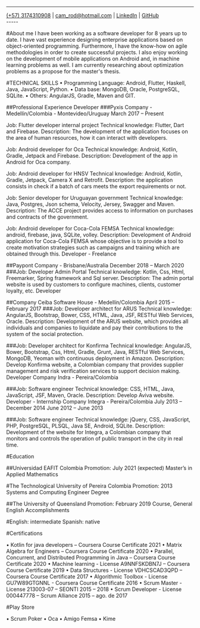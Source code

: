 -----
<div id="webaddress">
  <a href="(+57) 3174310908">(+57) 3174310908</a>
| <a href="cam_rod@hotmail.com">cam_rod@hotmail.com</a>
| <a href="https://www.linkedin.com/in/camilo-rodriguez-garzon/">LinkedIn</a>
| <a href="https://github.com/camroga">GitHub</a>
</div>
-----

#About me
I have been working as a software developer for 8 years up to date. I have vast experience designing enterprise applications based on object-oriented programming. Furthermore, I have the know-how on agile methodologies in order to create successful projects. I also enjoy working on the development of mobile applications on Android and, in machine learning problems as well. I am currently researching about optimization problems as a propose for the master's thesis.

#TECHNICAL SKILLS
• Programming Language: Android, Flutter, Haskell, Java, JavaScript, Python.
• Data base: MongoDB, Oracle, PostgreSQL, SQLite.
• Others: AngularJS, Gradle, Maven and GIT.

##Professional Experience Developer
###Pyxis Company - Medellín/Colombia - Montevideo/Uruguay
March 2017 – Present

Job: Flutter developer internal project
Technical knowledge: Flutter, Dart and Firebase.
Description: The development of the application focuses on the area of human resources, how it can interact with
developers.

Job: Android developer for Oca
Technical knowledge: Android, Kotlin, Gradle, Jetpack and Firebase. Description: Development of the app in Android for Oca company.

Job: Android developer for HNSV
Technical knowledge: Android, Kotlin, Gradle, Jetpack, Camera X and Retrofit.
Description: the application consists in check if a batch of cars meets the export requirements or not.

Job: Senior developer for Uruguayan government
Technical knowledge: Java, Postgres, Json schema, Velocity, Jersey, Swagger and Maven.
Description: The ACCE project provides access to information on purchases and contracts of the government.

Job: Android developer for Coca-Cola FEMSA
Technical knowledge: android, firebase, java, SQLite, volley.
Description: Development of Android application for Coca-Cola FEMSA whose objective is to provide a tool to
create motivation strategies such as campaigns and training which are obtained through this.
Developer - Freelance

##Paypont Company - Brisbane/Australia December 2018 – March 2020
###Job: Developer Admin Portal
Technical knowledge: Kotlin, Css, Html, Freemarker, Spring framework and Sql server.
Description: The admin portal website is used by customers to configure machines, clients, customer loyalty, etc.
Developer

##Company Ceiba Software House - Medellín/Colombia April 2015 – February 2017
###Job: Developer architect for ARUS
Technical knowledge: AngularJS, Bootstrap, Bower, CSS, HTML, Java, JSF, RESTful Web Services, Oracle. Description: Development of the ARUS website, which provides all individuals and companies to liquidate and pay
their contributions to the system of the social protection.

###Job: Developer architect for Konfirma
Technical knowledge: AngularJS, Bower, Bootstrap, Css, Html, Gradle, Grunt, Java, RESTful Web Services,
MongoDB, Yeoman with continuous deployment in Amazon.
Description: Develop Konfirma website, a Colombian company that provides supplier management and risk
verification services to support decision making.
Developer
Company Indra - Pereira/Colombia

###Job: Software engineer
Technical knowledge: CSS, HTML, Java, JavaScript, JSF, Maven, Oracle. Description: Develop Aviva website.
Developer - Internship
Company Integra - Pereira/Colombia
July 2013 – December 2014
June 2012 – June 2013

###Job: Software engineer
Technical knowledge: jQuery, CSS, JavaScript, PHP, PostgreSQL, PLSQL, Java SE, Android, SQLite. Description: Development of the website for Integra, a Colombian company that monitors and controls the
operation of public transport in the city in real time.

#Education

##Universidad EAFIT Colombia                                              Promotion: July 2021 (expected)
Master’s in Applied Mathematics

#The Technological University of Pereira Colombia                         Promotion: 2013
Systems and Computing Engineer Degree

##The University of Queensland                                            Promotion: February 2019
Course, General English
Accomplishments

#English: intermediate Spanish: native

#Certifications

• Kotlin for java developers – Coursera Course Certificate 2021
• Matrix Algebra for Engineers – Coursera Course Certificate 2020
• Parallel, Concurrent, and Distributed Programming in Java – Coursera Course Certificate 2020
• Machine learning - License A9NNFSKDBN7J – Coursera Course Certificate 2019
• Data Structures - License VDHCSCAD3QPD – Coursera Course Certificate 2017
• Algorithmic Toolbox - License GU7W89GTGNNL - Coursera Course Certificate 2016
• Scrum Master - License 213003-07 – SEONTI 2015 – 2018
• Scrum Developer - License 000447778 – Scrum Alliance 2015 – ago. de 2017

#Play Store

• Scrum Poker
• Oca
• Amigo Femsa
• Kime
